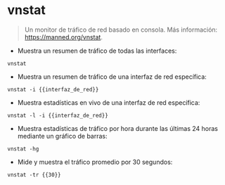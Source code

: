 # vnstat

> Un monitor de tráfico de red basado en consola.
> Más información: <https://manned.org/vnstat>.

- Muestra un resumen de tráfico de todas las interfaces:

`vnstat`

- Muestra un resumen de tráfico de una interfaz de red específica:

`vnstat -i {{interfaz_de_red}}`

- Muestra estadísticas en vivo de una interfaz de red específica:

`vnstat -l -i {{interfaz_de_red}}`

- Muestra estadísticas de tráfico por hora durante las últimas 24 horas mediante un gráfico de barras:

`vnstat -hg`

- Mide y muestra el tráfico promedio por 30 segundos:

`vnstat -tr {{30}}`
